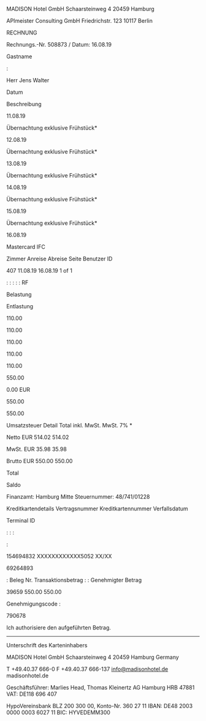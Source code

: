 MADISON Hotel GmbH  Schaarsteinweg 4  20459 Hamburg

APImeister Consulting GmbH
Friedrichstr. 123
10117 Berlin

RECHNUNG

Rechnungs.-Nr. 508873 /
Datum:
16.08.19

Gastname

:

Herr Jens Walter

Datum

Beschreibung

11.08.19

Übernachtung exklusive Frühstück*

12.08.19

Übernachtung exklusive Frühstück*

13.08.19

Übernachtung exklusive Frühstück*

14.08.19

Übernachtung exklusive Frühstück*

15.08.19

Übernachtung exklusive Frühstück*

16.08.19

Mastercard IFC

Zimmer
Anreise
Abreise
Seite
Benutzer ID

407
11.08.19
16.08.19
1 of 1

:
:
:
:
: RF

Belastung

Entlastung

110.00

110.00

110.00

110.00

110.00

550.00

0.00 EUR

550.00

550.00

Umsatzsteuer Detail
Total inkl. MwSt.
MwSt. 7% *

  Netto EUR
 514.02
514.02

 MwSt. EUR
 35.98
35.98

Brutto EUR
 550.00
 550.00

Total

Saldo

Finanzamt: Hamburg Mitte
Steuernummer: 48/741/01228

Kreditkartendetails
Vertragsnummer
Kreditkartennummer
Verfallsdatum

Terminal ID

:
:
:

:

154694832
XXXXXXXXXXXX5052
XX/XX

69264893

:
Beleg Nr.
Transaktionsbetrag  :
:
Genehmigter Betrag

39659
 550.00
 550.00

Genehmigungscode :

790678

Ich authorisiere den aufgeführten Betrag.

_______________________________
Unterschrift des Karteninhabers

MADISON Hotel GmbH
Schaarsteinweg 4
20459 Hamburg
Germany

T +49.40.37 666-0
F +49.40.37 666-137
info@madisonhotel.de
madisonhotel.de

Geschäftsführer:
Marlies Head, Thomas Kleinertz
AG Hamburg HRB 47881
VAT: DE118 696 407

HypoVereinsbank
BLZ 200 300 00, Konto-Nr. 360 27 11
IBAN: DE48 2003 0000 0003 6027 11
BIC: HYVEDEMM300

